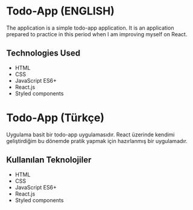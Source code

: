 # Todo-App (ENGLISH)

The application is a simple todo-app application. It is an application prepared to practice in this period when I am improving myself on React.

## Technologies Used
- HTML
- CSS
- JavaScript ES6+
- React.js
- Styled components

# Todo-App (Türkçe)

Uygulama basit bir todo-app uygulamasıdır. React üzerinde kendimi geliştirdiğim bu dönemde pratik yapmak için hazırlanmış bir uygulamadır.

## Kullanılan Teknolojiler
- HTML
- CSS
- JavaScript ES6+
- React.js
- Styled components
